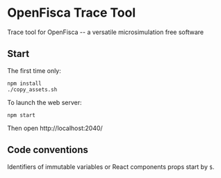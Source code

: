 # OpenFisca Trace Tool

Trace tool for OpenFisca -- a versatile microsimulation free software

## Start

The first time only:

    npm install
    ./copy_assets.sh

To launch the web server:

    npm start

Then open http://localhost:2040/

## Code conventions

Identifiers of immutable variables or React components props start by `$`.
